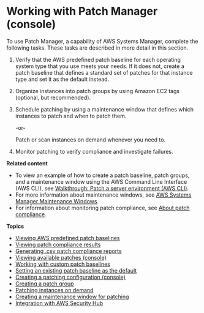 # Working with Patch Manager \(console\)<a name="sysman-patch-working"></a>

To use Patch Manager, a capability of AWS Systems Manager, complete the following tasks\. These tasks are described in more detail in this section\.

1. Verify that the AWS predefined patch baseline for each operating system type that you use meets your needs\. If it does not, create a patch baseline that defines a standard set of patches for that instance type and set it as the default instead\.

1. Organize instances into patch groups by using Amazon EC2 tags \(optional, but recommended\)\.

1. Schedule patching by using a maintenance window that defines which instances to patch and when to patch them\.

   \-or\-

   Patch or scan instances on demand whenever you need to\.

1. Monitor patching to verify compliance and investigate failures\.

**Related content**
+ To view an example of how to create a patch baseline, patch groups, and a maintenance window using the AWS Command Line Interface \(AWS CLI\), see [Walkthrough: Patch a server environment \(AWS CLI\)](sysman-patch-cliwalk.md)\.
+ For more information about maintenance windows, see [AWS Systems Manager Maintenance Windows](systems-manager-maintenance.md)\.
+ For information about monitoring patch compliance, see [About patch compliance](sysman-compliance-about.md#sysman-compliance-monitor-patch)\.

**Topics**
+ [Viewing AWS predefined patch baselines](view-predefined-patch-baselines.md)
+ [Viewing patch compliance results](viewing-patch-compliance-results.md)
+ [Generating \.csv patch compliance reports](patch-compliance-reports-to-s3.md)
+ [Viewing available patches \(console\)](viewing-available-patches.md)
+ [Working with custom patch baselines](sysman-patch-baseline-console.md)
+ [Setting an existing patch baseline as the default](set-default-patch-baseline.md)
+ [Creating a patching configuration \(console\)](create-patching-configuration.md)
+ [Creating a patch group](sysman-patch-group-tagging.md)
+ [Patching instances on demand](patch-on-demand.md)
+ [Creating a maintenance window for patching](sysman-patch-mw-console.md)
+ [Integration with AWS Security Hub](security-hub-integration.md)